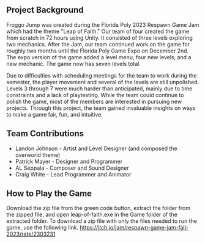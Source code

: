 ## Project Background
Froggo Jump was created during the Florida Poly 2023 Respawn Game Jam which had the theme "Leap of Faith." 
Our team of four created the game from scratch in 72 hours using Unity. It consisted of three levels exploring two mechanics.
After the Jam, our team continued work on the game for roughly two months until the Florida Poly Game Expo on December 2nd.
The expo version of the game added a level menu, four new levels, and a new mechanic.
The game now has seven levels total.

Due to difficulties with scheduling meetings for the team to work during the semester, the player movement and several of the levels are still unpolished.
Levels 3 through 7 were much harder than anticipated, mainly due to time constraints and a lack of playtesting.
While the team could continue to polish the game, most of the members are interested in pursuing new projects. 
Through this project, the team gained invaluable insights on ways to make a game fair, fun, and intuitive.

## Team Contributions
- Landon Johnson - Artist and Level Designer (and composed the overworld theme)
- Patrick Mayer - Designer and Programmer
- AL Seppala - Composer and Sound Designer
- Craig White - Lead Programmer and Animator

## How to Play the Game
Download the zip file from the green code button, extract the folder from the zipped file, and open leap-of-faith.exe in the Game folder of the extracted folder.
To download a zip file with only the files needed to run the game, use the following link.
https://itch.io/jam/respawn-game-jam-fall-2023/rate/2303231
